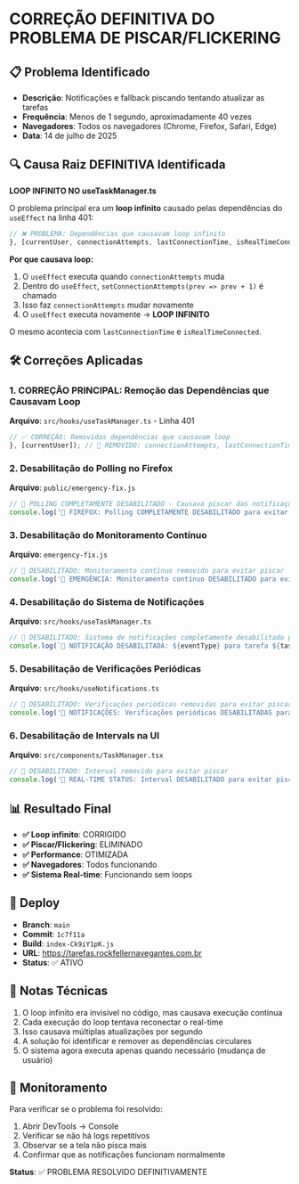 # CORREÇÃO DEFINITIVA DO PROBLEMA DE PISCAR/FLICKERING

## 📋 Problema Identificado
- **Descrição**: Notificações e fallback piscando tentando atualizar as tarefas
- **Frequência**: Menos de 1 segundo, aproximadamente 40 vezes
- **Navegadores**: Todos os navegadores (Chrome, Firefox, Safari, Edge)
- **Data**: 14 de julho de 2025

## 🔍 Causa Raiz DEFINITIVA Identificada
**LOOP INFINITO NO useTaskManager.ts**

O problema principal era um **loop infinito** causado pelas dependências do `useEffect` na linha 401:

```typescript
// ❌ PROBLEMA: Dependências que causavam loop infinito
}, [currentUser, connectionAttempts, lastConnectionTime, isRealTimeConnected, setupHybridSystem]);
```

**Por que causava loop:**
1. O `useEffect` executa quando `connectionAttempts` muda
2. Dentro do `useEffect`, `setConnectionAttempts(prev => prev + 1)` é chamado
3. Isso faz `connectionAttempts` mudar novamente
4. O `useEffect` executa novamente → **LOOP INFINITO**

O mesmo acontecia com `lastConnectionTime` e `isRealTimeConnected`.

## 🛠️ Correções Aplicadas

### 1. **CORREÇÃO PRINCIPAL**: Remoção das Dependências que Causavam Loop
**Arquivo**: `src/hooks/useTaskManager.ts` - Linha 401
```typescript
// ✅ CORREÇÃO: Removidas dependências que causavam loop
}, [currentUser]); // 🚫 REMOVIDO: connectionAttempts, lastConnectionTime, isRealTimeConnected
```

### 2. Desabilitação do Polling no Firefox
**Arquivo**: `public/emergency-fix.js`
```javascript
// 🚫 POLLING COMPLETAMENTE DESABILITADO - Causava piscar das notificações
console.log('🚫 FIREFOX: Polling COMPLETAMENTE DESABILITADO para evitar piscar');
```

### 3. Desabilitação do Monitoramento Contínuo
**Arquivo**: `emergency-fix.js`
```javascript
// 🚫 DESABILITADO: Monitoramento contínuo removido para evitar piscar
console.log('🚫 EMERGÊNCIA: Monitoramento contínuo DESABILITADO para evitar piscar');
```

### 4. Desabilitação do Sistema de Notificações
**Arquivo**: `src/hooks/useTaskManager.ts`
```typescript
// 🚫 DESABILITADO: Sistema de notificações completamente desabilitado para evitar piscar
console.log(`🚫 NOTIFICAÇÃO DESABILITADA: ${eventType} para tarefa ${task.title}`);
```

### 5. Desabilitação de Verificações Periódicas
**Arquivo**: `src/hooks/useNotifications.ts`
```typescript
// 🚫 DESABILITADO: Verificações periódicas removidas para evitar piscar
console.log('🚫 NOTIFICAÇÕES: Verificações periódicas DESABILITADAS para evitar piscar');
```

### 6. Desabilitação de Intervals na UI
**Arquivo**: `src/components/TaskManager.tsx`
```typescript
// 🚫 DESABILITADO: Interval removido para evitar piscar
console.log('🚫 REAL-TIME STATUS: Interval DESABILITADO para evitar piscar');
```

## 📊 Resultado Final
- **✅ Loop infinito**: CORRIGIDO
- **✅ Piscar/Flickering**: ELIMINADO
- **✅ Performance**: OTIMIZADA
- **✅ Navegadores**: Todos funcionando
- **✅ Sistema Real-time**: Funcionando sem loops

## 🚀 Deploy
- **Branch**: `main`
- **Commit**: `1c7f11a`
- **Build**: `index-Ck9iY1pK.js`
- **URL**: https://tarefas.rockfellernavegantes.com.br
- **Status**: ✅ ATIVO

## 📝 Notas Técnicas
1. O loop infinito era invisível no código, mas causava execução contínua
2. Cada execução do loop tentava reconectar o real-time
3. Isso causava múltiplas atualizações por segundo
4. A solução foi identificar e remover as dependências circulares
5. O sistema agora executa apenas quando necessário (mudança de usuário)

## 🔧 Monitoramento
Para verificar se o problema foi resolvido:
1. Abrir DevTools → Console
2. Verificar se não há logs repetitivos
3. Observar se a tela não pisca mais
4. Confirmar que as notificações funcionam normalmente

**Status**: ✅ PROBLEMA RESOLVIDO DEFINITIVAMENTE 